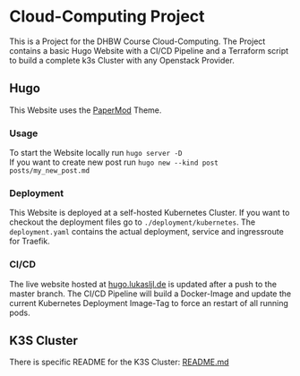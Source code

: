 # Cloud-Computing Project
This is a Project for the DHBW Course Cloud-Computing.
The Project contains a basic Hugo Website with a CI/CD Pipeline and a Terraform script to build a complete k3s Cluster with any Openstack Provider.

## Hugo
This Website uses the [PaperMod](https://github.com/adityatelange/hugo-PaperMod) Theme.

### Usage
To start the Website locally run ``hugo server -D`` <br>
If you want to create new post run ``hugo new --kind post posts/my_new_post.md``

### Deployment
This Website is deployed at a self-hosted Kubernetes Cluster. 
If you want to checkout the deployment files go to ``./deployment/kubernetes``. The ``deployment.yaml`` contains
the actual deployment, service and ingressroute for Traefik.

### CI/CD
The live website hosted at [hugo.lukasljl.de](https://hugo.lukasljl.de) is updated after a push to the master branch. The CI/CD Pipeline will build a Docker-Image and update the current Kubernetes Deployment Image-Tag to force an restart of all running pods.

## K3S Cluster
There is specific README for the K3S Cluster: [README.md](./deployment/README.md)